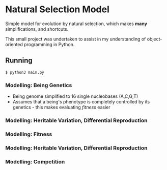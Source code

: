 # Natural Selection Model
Simple model for evolution by natural selection, which makes **many** simplifications, and shortcuts.

This small project was undertaken to assist in my understanding of object-oriented programming in Python.

## Running
```
$ python3 main.py
```

### Modelling: Being Genetics
* Being genome simplified to 16 single nucleobases (A,C,G,T)
* Assumes that a being's phenotype is completely controlled by its genetics - this makes evaluating *fitness* easier

### Modelling: Heritable Variation, Differential Reproduction

### Modelling: Fitness

### Modelling: Heritable Variation, Differential Reproduction

### Modelling: Competition

